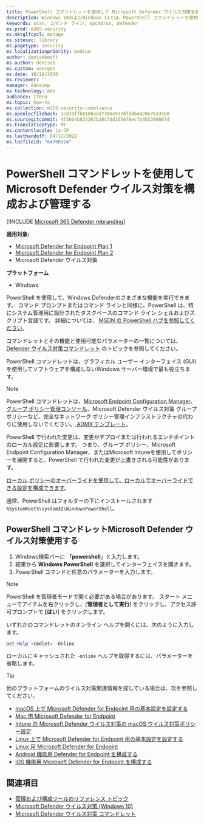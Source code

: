 ```yaml
---
title: PowerShell コマンドレットを使用して Microsoft Defender ウイルス対策を構成する
description: Windows 10およびWindows 11では、PowerShell コマンドレットを使用してスキャンを実行し、セキュリティ インテリジェンスを更新し、Microsoft Defender ウイルス対策の設定を変更できます。
keywords: scan, コマンド ライン, mpcmdrun, defender
ms.prod: m365-security
ms.mktglfcycl: manage
ms.sitesec: library
ms.pagetype: security
ms.localizationpriority: medium
author: denisebmsft
ms.author: deniseb
ms.custom: nextgen
ms.date: 10/18/2020
ms.reviewer: ''
manager: dansimp
ms.technology: mde
audience: ITPro
ms.topic: how-to
ms.collection: m365-security-compliance
ms.openlocfilehash: 1cd19ff6010badd7386e937dfddb4420e76335b0
ms.sourcegitcommit: 4f56b4b034267b28c7dd165e78ecfb4b5390087d
ms.translationtype: MT
ms.contentlocale: ja-JP
ms.lasthandoff: 04/12/2022
ms.locfileid: "64790324"
---
```

# <a name="use-powershell-cmdlets-to-configure-and-manage-microsoft-defender-antivirus"></a>PowerShell コマンドレットを使用してMicrosoft Defender ウイルス対策を構成および管理する

[!INCLUDE [Microsoft 365 Defender rebranding](../../includes/microsoft-defender.md)]


**適用対象:**
- [Microsoft Defender for Endpoint Plan 1](https://go.microsoft.com/fwlink/?linkid=2154037)
- [Microsoft Defender for Endpoint Plan 2](https://go.microsoft.com/fwlink/?linkid=2154037)
- Microsoft Defender ウイルス対策

**プラットフォーム**
- Windows

PowerShell を使用して、Windows Defenderのさまざまな機能を実行できます。 コマンド プロンプトまたはコマンド ラインと同様に、PowerShell は、特にシステム管理用に設計されたタスクベースのコマンド ライン シェルおよびスクリプト言語です。 詳細については、 [MSDN の PowerShell ハブを参照してください](/previous-versions/msdn10/mt173057(v=msdn.10))。

コマンドレットとその機能と使用可能なパラメーターの一覧については、 [Defender ウイルス対策コマンドレット](/powershell/module/defender) のトピックを参照してください。

PowerShell コマンドレットは、グラフィカル ユーザー インターフェイス (GUI) を使用してソフトウェアを構成しないWindows サーバー環境で最も役立ちます。

> [!NOTE]
> PowerShell コマンドレットは、[Microsoft Endpoint Configuration Manager](/configmgr)、[グループ ポリシー管理コンソール](/previous-versions/windows/it-pro/windows-server-2008-R2-and-2008/cc731212(v=ws.11))、Microsoft Defender ウイルス対策 グループ ポリシーなど、完全なネットワーク ポリシー管理インフラストラクチャの代わりに使用しないでください。[ ADMX テンプレート](https://www.microsoft.com/download/101445)。

PowerShell で行われた変更は、変更がデプロイまたは行われるエンドポイントのローカル設定に影響します。 つまり、グループ ポリシー、Microsoft Endpoint Configuration Manager、またはMicrosoft Intuneを使用してポリシーを展開すると、PowerShell で行われた変更が上書きされる可能性があります。

[ローカル ポリシーのオーバーライドを使用して、ローカルでオーバーライドできる設定を構成できます](configure-local-policy-overrides-microsoft-defender-antivirus.md)。

通常、PowerShell はフォルダーの下にインストールされます `%SystemRoot%\system32\WindowsPowerShell`。

## <a name="use-microsoft-defender-antivirus-powershell-cmdlets"></a>PowerShell コマンドレットMicrosoft Defender ウイルス対策使用する

1. Windows検索バーに **「powershell**」と入力します。
2. 結果から **Windows PowerShell** を選択してインターフェイスを開きます。
3. PowerShell コマンドと任意のパラメーターを入力します。

> [!NOTE]
> PowerShell を管理者モードで開く必要がある場合があります。 スタート メニューでアイテムを右クリックし、[**管理者として実行**] をクリックし、アクセス許可プロンプトで **[はい**] をクリックします。

いずれかのコマンドレットのオンライン ヘルプを開くには、次のように入力します。

```PowerShell
Get-Help <cmdlet> -Online
```

ローカルにキャッシュされた `-online` ヘルプを取得するには、パラメーターを省略します。

> [!TIP]
> 他のプラットフォームのウイルス対策関連情報を探している場合は、次を参照してください。
> - [macOS 上で Microsoft Defender for Endpoint 用の基本設定を設定する](mac-preferences.md)
> - [Mac 用 Microsoft Defender for Endpoint](microsoft-defender-endpoint-mac.md)
> - [Intune の Microsoft Defender ウイルス対策の macOS ウイルス対策ポリシー設定](/mem/intune/protect/antivirus-microsoft-defender-settings-macos)
> - [Linux 上で Microsoft Defender for Endpoint 用の基本設定を設定する](linux-preferences.md)
> - [Linux 用 Microsoft Defender for Endpoint](microsoft-defender-endpoint-linux.md)
> - [Android 機能用 Defender for Endpoint を構成する](android-configure.md)
> - [iOS 機能用 Microsoft Defender for Endpoint を構成する](ios-configure-features.md)

## <a name="related-topics"></a>関連項目

- [管理および構成ツールのリファレンス トピック](configuration-management-reference-microsoft-defender-antivirus.md)
- [Microsoft Defender ウイルス対策 (Windows 10)](microsoft-defender-antivirus-in-windows-10.md)
- [Microsoft Defender ウイルス対策 コマンドレット](/powershell/module/defender)
